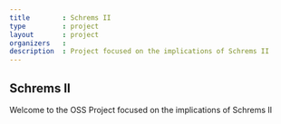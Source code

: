 ```yaml
---
title        : Schrems II
type         : project
layout       : project
organizers   :
description  : Project focused on the implications of Schrems II
---
```


## Schrems II

Welcome to the OSS Project focused on the implications of Schrems II